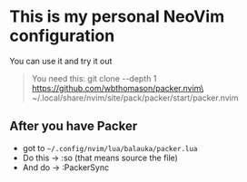 # This is my personal NeoVim configuration

You can use it and try it out

>You need this: git clone --depth 1 https://github.com/wbthomason/packer.nvim\ ~/.local/share/nvim/site/pack/packer/start/packer.nvim

## After you have Packer

- got to `~/.config/nvim/lua/balauka/packer.lua`
- Do this -> :so (that means source the file)
- And do -> :PackerSync

